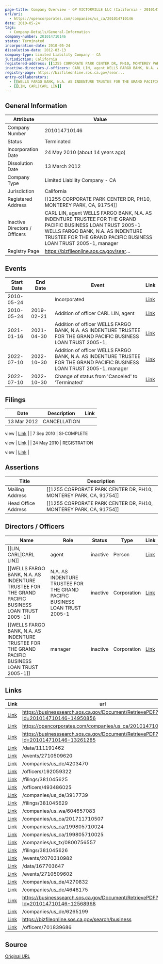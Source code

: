 ```yaml
---
page-title: Company Overview - GP VICTORVILLE LLC (California - 201014710146)
url/uri:
  - https://opencorporates.com/companies/us_ca/201014710146
date: 2010-05-24
tags:
  - Company-Details/General-Information
company-number: 201014710146
status: Terminated
incorporation-date: 2010-05-24
dissolution-date: 2012-03-13
company-type: Limited Liability Company - CA
jurisdiction: California
registered-address: [[1255 CORPORATE PARK CENTER DR, PH10, MONTEREY PARK, CA, 91754]]
inactive-directors-/-officers: CARL LIN, agent WELLS FARGO BANK, N.A. AS INDENTURE TRUSTEE FOR THE GRAND PACIFIC BUSINESS LOAN TRUST 2005-1 WELLS FARGO BANK, N.A. AS INDENTURE TRUSTEE FOR THE GRAND PACIFIC BUSINESS LOAN TRUST 2005-1, manager
registry-page: https://bizfileonline.sos.ca.gov/sear...
entry-collaborators:
  - [[WELLS FARGO BANK, N.A. AS INDENTURE TRUSTEE FOR THE GRAND PACIFIC BUSINESS LOAN TRUST 2005-1]]
  - [[LIN, CARL|CARL LIN]]
---
```


## General Information
| Attribute          | Value                                       |
|--------------------|---------------------------------------------|
| Company Number     | 201014710146                                |
| Status             | Terminated                                  |
| Incorporation Date | 24 May 2010 (about 14 years ago)            |
| Dissolution Date   | 13 March 2012                               |
| Company Type       | Limited Liability Company - CA              |
| Jurisdiction       | California                                  |
| Registered Address | [[1255 CORPORATE PARK CENTER DR, PH10, MONTEREY PARK, CA, 91754]] |
| Inactive Directors / Officers | CARL LIN, agent WELLS FARGO BANK, N.A. AS INDENTURE TRUSTEE FOR THE GRAND PACIFIC BUSINESS LOAN TRUST 2005-1 WELLS FARGO BANK, N.A. AS INDENTURE TRUSTEE FOR THE GRAND PACIFIC BUSINESS LOAN TRUST 2005-1, manager |
| Registry Page      | https://bizfileonline.sos.ca.gov/sear...    |

## Events

| Start Date | End Date   | Event                                                   | Link |
|------------|------------|-------------------------------------------------------|------|
| 2010-05-24 |            | Incorporated                                            | [Link](https://opencorporates.com/events/882650786) |
| 2010-05-24 | 2019-02-21 | Addition of officer CARL LIN, agent                     | [Link](https://opencorporates.com/events/882650768) |
| 2021-01-16 | 2021-04-30 | Addition of officer WELLS FARGO BANK, N.A. AS INDENTURE TRUSTEE FOR THE GRAND PACIFIC BUSINESS LOAN TRUST 2005-1, | [Link](https://opencorporates.com/events/2070310982) |
| 2022-07-10 | 2022-10-30 | Addition of officer WELLS FARGO BANK, N.A. AS INDENTURE TRUSTEE FOR THE GRAND PACIFIC BUSINESS LOAN TRUST 2005-1, manager | [Link](https://opencorporates.com/events/2710509602) |
| 2022-07-10 | 2022-10-30 | Change of status from 'Canceled' to 'Terminated'        | [Link](https://opencorporates.com/events/2710509620) |

## Filings
| Date        | Description                    | Link |
|-------------|--------------------------------|-------|
| 13 Mar 2012 | CANCELLATION

view             | [Link](https://opencorporates.com/filings/381045629) |
| 7 Sep 2010  | SI-COMPLETE

view              | [Link](https://opencorporates.com/filings/381045626) |
| 24 May 2010 | REGISTRATION

view             | [Link](https://opencorporates.com/filings/381045625) |

## Assertions
| Title               | Description                                             |
|---------------------|---------------------------------------------------------|
| Mailing Address     | [[1255 CORPORATE PARK CENTER DR, PH10, MONTEREY PARK, CA, 91754]] |
| Head Office Address | [[1255 CORPORATE PARK CENTER DR, PH10, MONTEREY PARK, CA, 91754]] |

## Directors / Officers
| Name                 | Role            | Status     | Type        | Link |
|----------------------|-----------------|------------|-------------|------|
| [[LIN, CARL\|CARL LIN]] | agent           | inactive   | Person      | [Link](https://opencorporates.com/officers/192059322) |
| [[WELLS FARGO BANK, N.A. AS INDENTURE TRUSTEE FOR THE GRAND PACIFIC BUSINESS LOAN TRUST 2005-1]] | N.A. AS INDENTURE TRUSTEE FOR THE GRAND PACIFIC BUSINESS LOAN TRUST 2005-1 | inactive   | Corporation | [Link](https://opencorporates.com/officers/493486025) |
| [[WELLS FARGO BANK, N.A. AS INDENTURE TRUSTEE FOR THE GRAND PACIFIC BUSINESS LOAN TRUST 2005-1]] | manager         | inactive   | Corporation | [Link](https://opencorporates.com/officers/701839686) |

## Links
| Link   | url                            
|--------|--------------------------------|
| [Link](https://businesssearch.sos.ca.gov/Document/RetrievePDF?Id=201014710146-14950856) |https://businesssearch.sos.ca.gov/Document/RetrievePDF?Id=201014710146-14950856|
| [Link](https://opencorporates.com/companies/us_ca/201014710146/filings) |https://opencorporates.com/companies/us_ca/201014710146/filings|
| [Link](https://businesssearch.sos.ca.gov/Document/RetrievePDF?Id=201014710146-13261285) |https://businesssearch.sos.ca.gov/Document/RetrievePDF?Id=201014710146-13261285|
| [Link](/data/111191462) |/data/111191462               |
| [Link](/events/2710509620) |/events/2710509620            |
| [Link](/companies/us_de/4203470) |/companies/us_de/4203470      |
| [Link](/officers/192059322) |/officers/192059322           |
| [Link](/filings/381045625) |/filings/381045625            |
| [Link](/officers/493486025) |/officers/493486025           |
| [Link](/companies/us_de/3917739) |/companies/us_de/3917739      |
| [Link](/filings/381045629) |/filings/381045629            |
| [Link](/companies/us_wa/604657083) |/companies/us_wa/604657083    |
| [Link](/companies/us_ca/201711710507) |/companies/us_ca/201711710507 |
| [Link](/companies/us_ca/199805710024) |/companies/us_ca/199805710024 |
| [Link](/companies/us_ca/199805710025) |/companies/us_ca/199805710025 |
| [Link](/companies/us_tx/0800756557) |/companies/us_tx/0800756557   |
| [Link](/filings/381045626) |/filings/381045626            |
| [Link](/events/2070310982) |/events/2070310982            |
| [Link](/data/167703647) |/data/167703647               |
| [Link](/events/2710509602) |/events/2710509602            |
| [Link](/companies/us_de/4270832) |/companies/us_de/4270832      |
| [Link](/companies/us_de/4648175) |/companies/us_de/4648175      |
| [Link](https://businesssearch.sos.ca.gov/Document/RetrievePDF?Id=201014710146-12568968) |https://businesssearch.sos.ca.gov/Document/RetrievePDF?Id=201014710146-12568968|
| [Link](/companies/us_de/6265199) |/companies/us_de/6265199      |
| [Link](https://bizfileonline.sos.ca.gov/search/business) |https://bizfileonline.sos.ca.gov/search/business|
| [Link](/officers/701839686) |/officers/701839686           |

## Source
[Original URL](https://opencorporates.com/companies/us_ca/201014710146)
